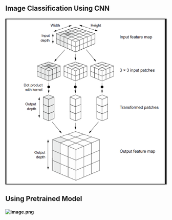 ## Image Classification Using CNN


#### ![Description](images/feature_inputing.png)

## Using Pretrained Model

#### ![image.png](attachment:837b51e6-3a51-465d-8018-d81f1afbca73.png)
